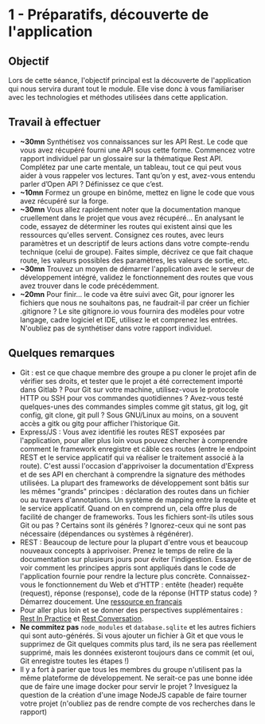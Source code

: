 # 1 - Préparatifs, découverte de l'application 

## Objectif 

Lors de cette séance, l'objectif principal est la découverte de l'application qui nous servira durant tout le module. Elle vise donc à vous familiariser avec les technologies et méthodes utilisées dans cette application. 

## Travail à effectuer 


- **~30mn** Synthétisez vos connaissances sur les API Rest. Le code que vous avez récupéré fourni une API sous cette forme. Commencez votre rapport individuel par un glossaire sur la thématique Rest API. Complétez par une carte mentale, un tableau, tout ce qui peut vous aider à vous rappeler vos lectures. Tant qu’on y est, avez-vous entendu parler d’Open API ? Définissez ce que c’est.
- **~10mn** Formez un groupe en binôme, mettez en ligne le code que vous avez récupéré sur la forge. 
- **~30mn** Vous allez rapidement noter que la documentation manque cruellement dans le projet que vous avez récupéré... En analysant le code, essayez de déterminer les routes qui existent ainsi que les ressources qu'elles servent. Consignez ces routes, avec leurs paramètres et un descriptif de leurs actions dans votre compte-rendu technique (celui de groupe). Faites simple, décrivez ce que fait chaque route, les valeurs possibles des paramètres, les valeurs de sortie, etc. 
- **~30mn** Trouvez un moyen de démarrer l'application avec le serveur de développement intégré, validez le fonctionnement des routes que vous avez trouver dans le code précédemment. 
- **~20mn** Pour finir… le code va être suivi avec Git, pour ignorer les fichiers que nous ne souhaitons pas, ne faudrait-il par créer un fichier .gitignore ? Le site gitignore.io vous fournira des modèles pour votre langage, cadre logiciel et IDE, utilisez le et comprenez les entrées. N'oubliez pas de synthétiser dans votre rapport individuel. 

## Quelques remarques 

- Git : est ce que chaque membre des groupe a pu cloner le projet afin de vérifier ses droits, et tester que le projet a été correctement importé dans Gitlab ? Pour Git sur votre machine, utilisez-vous le protocole HTTP ou SSH pour vos commandes quotidiennes ? Avez-vous testé quelques-unes des commandes simples comme git status, git log, git config, git clone, git pull ? Sous GNU/Linux au moins, on a souvent accès a gitk ou gitg pour afficher l’historique Git.
- Express/JS : Vous avez identifié les routes REST exposées par l'application, pour aller plus loin vous pouvez chercher à comprendre comment le framework enregistre et câble ces routes (entre le endpoint REST et le service applicatif qui va réaliser le traitement associé à la route). C'est aussi l'occasion d'apprivoiser la documentation d'Express et de ses API en cherchant à comprendre la signature des méthodes utilisées. La plupart des frameworks de développement sont bâtis sur les mêmes "grands" principes : déclaration des routes dans un fichier ou au travers d'annotations. Un système de mapping entre la requête et le service applicatif. Quand on en comprend un, cela offre plus de facilité de changer de frameworks. Tous les fichiers sont-ils utiles sous Git ou pas ? Certains sont ils générés ? Ignorez-ceux qui ne sont pas nécessaire (dépendances ou systèmes à régénérer).
- REST : Beaucoup de lecture pour la plupart d'entre vous et beaucoup nouveaux concepts à apprivoiser. Prenez le temps de relire de la documentation sur plusieurs jours pour éviter l'indigestion. Essayer de voir comment les principes appris sont appliqués dans le code de l'application fournie pour rendre la lecture plus concrète. Connaissez-vous le fonctionnement du Web et d’HTTP : entête (header) requête (request), réponse (response), code de la réponse (HTTP status code) ? Démarrez doucement. Une [ressource en français](https://blog.octo.com/wp-content/uploads/2014/10/RESTful-API-design-OCTO-Quick-Reference-Card-2.2.pdf)
- Pour aller plus loin et se donner des perspectives supplémentaires : [Rest In Practice](https://fr.slideshare.net/guilhermecaelum/rest-in-practice) et [Rest Conversation](https://www.enterpriseintegrationpatterns.com/ramblings/81_restconversation.html). 
- **Ne commitez pas** `node_modules` et `database.sqlite` et les autres fichiers qui sont auto-générés. Si vous ajouter un fichier à Git et que vous le supprimez de Git quelques commits plus tard, ils ne sera pas réellement supprimé, mais les données existeront toujours dans ce commit (et oui, Git enregistre toutes les étapes !)
- Il y a fort à parier que tous les membres du groupe n'utilisent pas la même plateforme de développement. Ne serait-ce pas une bonne idée que de faire une image docker pour servir le projet ? Invesiguez la question de la création d'une image NodeJS capable de faire tourner votre projet (n'oubliez pas de rendre compte de vos recherches dans le rapport)